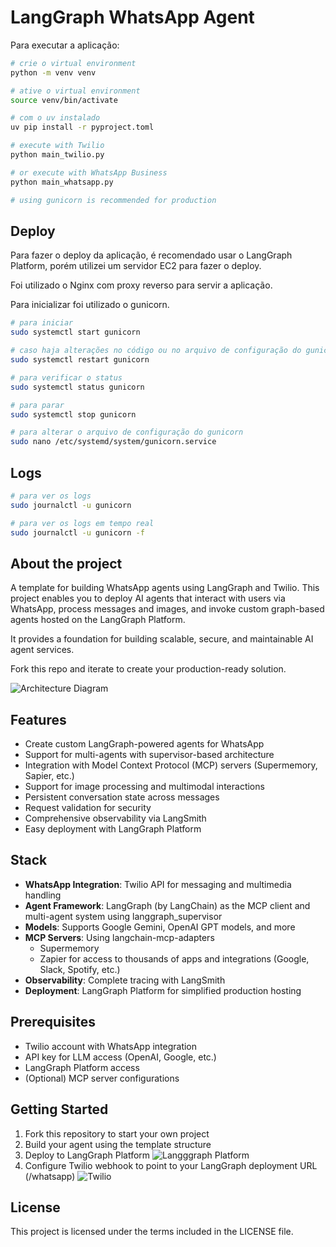 # LangGraph WhatsApp Agent

Para executar a aplicação:
```bash
# crie o virtual environment
python -m venv venv

# ative o virtual environment
source venv/bin/activate

# com o uv instalado
uv pip install -r pyproject.toml

# execute with Twilio
python main_twilio.py

# or execute with WhatsApp Business
python main_whatsapp.py

# using gunicorn is recommended for production
```

## Deploy
Para fazer o deploy da aplicação, é recomendado usar o LangGraph Platform, porém utilizei um servidor EC2 para fazer o deploy.

Foi utilizado o Nginx com proxy reverso para servir a aplicação.

Para inicializar foi utilizado o gunicorn.

```bash
# para iniciar
sudo systemctl start gunicorn

# caso haja alterações no código ou no arquivo de configuração do gunicorn
sudo systemctl restart gunicorn

# para verificar o status
sudo systemctl status gunicorn

# para parar
sudo systemctl stop gunicorn

# para alterar o arquivo de configuração do gunicorn
sudo nano /etc/systemd/system/gunicorn.service
```

## Logs
```bash
# para ver os logs
sudo journalctl -u gunicorn

# para ver os logs em tempo real
sudo journalctl -u gunicorn -f
```

## About the project

A template for building WhatsApp agents using LangGraph and Twilio. This project enables you to deploy AI agents that interact with users via WhatsApp, process messages and images, and invoke custom graph-based agents hosted on the LangGraph Platform.

It provides a foundation for building scalable, secure, and maintainable AI agent services.

Fork this repo and iterate to create your production-ready solution.

![Architecture Diagram](./docs/app_architecture_v0.1.0.png)

## Features

- Create custom LangGraph-powered agents for WhatsApp
- Support for multi-agents with supervisor-based architecture
- Integration with Model Context Protocol (MCP) servers (Supermemory, Sapier, etc.)
- Support for image processing and multimodal interactions
- Persistent conversation state across messages
- Request validation for security
- Comprehensive observability via LangSmith
- Easy deployment with LangGraph Platform

## Stack

- **WhatsApp Integration**: Twilio API for messaging and multimedia handling
- **Agent Framework**: LangGraph (by LangChain) as the MCP client and multi-agent system using langgraph_supervisor
- **Models**: Supports Google Gemini, OpenAI GPT models, and more
- **MCP Servers**:
  Using langchain-mcp-adapters
  - Supermemory
  - Zapier for access to thousands of apps and integrations (Google, Slack, Spotify, etc.)
- **Observability**: Complete tracing with LangSmith
- **Deployment**: LangGraph Platform for simplified production hosting

## Prerequisites

- Twilio account with WhatsApp integration
- API key for LLM access (OpenAI, Google, etc.)
- LangGraph Platform access
- (Optional) MCP server configurations

## Getting Started

1. Fork this repository to start your own project
2. Build your agent using the template structure
3. Deploy to LangGraph Platform
![Langggraph Platform](./docs/langgraph-platform_config.png)
4. Configure Twilio webhook to point to your LangGraph deployment URL (/whatsapp)
![Twilio](./docs/twilio_config.png)

## License

This project is licensed under the terms included in the LICENSE file.